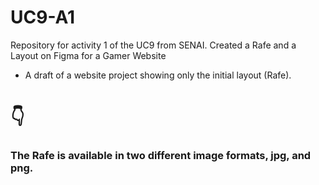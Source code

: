 # UC9-A1
Repository for activity 1 of the UC9 from SENAI. Created a Rafe and a Layout on Figma for a Gamer Website

- A draft of a website project showing only the initial layout (Rafe).

<h1>👇</h1>

<h3>The Rafe is available in two different image formats, jpg, and png.</h3>
